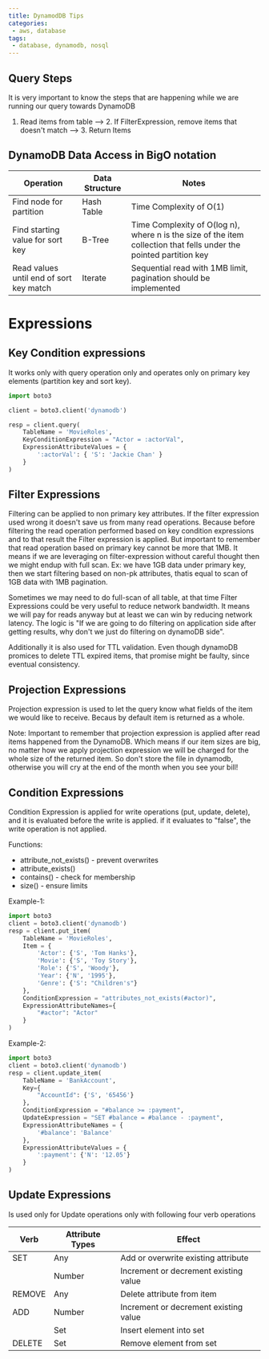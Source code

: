 ```yaml
---
title: DynamodDB Tips
categories:
 - aws, database
tags:
 - database, dynamodb, nosql
---
```



## Query Steps

It is very important to know the steps that are happening while we are running our query towards DynamoDB

1. Read items from table  -->  2. If FilterExpression, remove items that doesn't match   -->   3. Return Items




## DynamoDB Data Access in BigO notation

| Operation                             | Data Structure  | Notes                                                                                                              |
|---------------------------------------|-----------------|--------------------------------------------------------------------------------------------------------------------|
|Find node for partition                | Hash Table      | Time Complexity of O(1)                                                                                            |
|Find starting value for sort key       | B-Tree          | Time Complexity of O(log n), where n is the size of the item collection that fells under the pointed partition key |
|Read values until end of sort key match| Iterate         | Sequential read with 1MB limit, pagination should be implemented                                                   |


# Expressions

## Key Condition expressions

It works only with query operation only and operates only on primary key elements (partition key and sort key).

```Python
import boto3

client = boto3.client('dynamodb')

resp = client.query(
    TableName = 'MovieRoles',
    KeyConditionExpression = "Actor = :actorVal",
    ExpressionAttributeValues = {
        ':actorVal': { 'S': 'Jackie Chan' }
    }
)

```


## Filter Expressions

Filtering can be applied to non primary key attributes. If the filter expression used wrong it doesn't save us from many read operations. Because before filtering the read operation performed based on key condition expressions and to that result the Filter expression is applied. But important to remember that read operation based on primary key cannot be more that 1MB. It means if we are leveraging on filter-expression without careful thought then we might endup with full scan. Ex: we have 1GB data under primary key, then we start filtering based on non-pk attributes, thatis equal to scan of 1GB data with 1MB pagination.

Sometimes we may need to do full-scan of all table, at that time Filter Expressions could be very useful to reduce network bandwidth. It means we will pay for reads anyway but at least we can win by reducing network latency. The logic is "If we are going to do filtering on application side after getting results, why don't we just do filtering on dynamoDB side". 

Additionally it is also used for TTL validation. Even though dynamoDB promices to delete TTL expired items, that promise might be faulty, since eventual consistency.

## Projection Expressions

Projection expression is used to let the query know what fields of the item we would like to receive. Becaus by default item is returned as a whole.

Note: Important to remember that projection expression is applied after read items happened from the DynamoDB. Which means if our item sizes are big, no matter how we apply projection expression we will be charged for the whole size of the returned item. So don't store the file in dynamodb, otherwise you will cry at the end of the month when you see your bill!

## Condition Expressions

Condition Expression is applied for write operations (put, update, delete), and it is evaluated before the write is applied. if it evaluates to "false", the write operation is not applied.

Functions:
- attribute_not_exists() - prevent overwrites
- attribute_exists()
- contains() - check for membership
- size() - ensure limits

Example-1: 

```Python
import boto3
client = boto3.client('dynamodb')
resp = client.put_item(
    TableName = 'MovieRoles',
    Item = {
        'Actor': {'S', 'Tom Hanks'},
        'Movie': {'S', 'Toy Story'},
        'Role': {'S', 'Woody'},
        'Year': {'N', '1995'},
        'Genre': {'S': "Children's"}
    },
    ConditionExpression = "attributes_not_exists(#actor)",
    ExpressionAttributeNames={
        "#actor": "Actor"
    }
)
```

Example-2:

```Python
import boto3
client = boto3.client('dynamodb')
resp = client.update_item(
    TableName = 'BankAccount',
    Key={
        "AccountId": {'S', '65456'}
    },
    ConditionExpression = "#balance >= :payment",
    UpdateExpression = "SET #balance = #balance - :payment",
    ExpressionAttributeNames = {
        '#balance': 'Balance'
    },
    ExpressionAttributeValues = {
        ':payment': {'N': '12.05'}
    }
)
```

## Update Expressions

Is used only for Update operations only with following four verb operations

|Verb   | Attribute Types   | Effect                                   |
|-------|-------------------|------------------------------------------|
|SET    |Any                | Add or overwrite existing attribute      |
|       |Number             | Increment or decrement existing value    |
|REMOVE |Any                | Delete attribute from item               |
|ADD    |Number             | Increment or decrement existing value    |
|       |Set                | Insert element into set                  |
|DELETE |Set                | Remove element from set                  |










